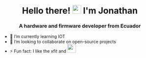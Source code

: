 <h1 align="center">Hello there! <img src="https://emojis.slackmojis.com/emojis/images/1617221444/26431/corona_dance.gif?1617221444" width="28" /> I'm Jonathan</h1>
<h3 align="center">A hardware and firmware developer from Ecuador</h3>

- 🌱 I’m currently learning IOT
- 👯 I’m looking to collaborate on open-source projects
- ⚡ Fun fact: I like the xfit and  <img src="https://emojis.slackmojis.com/emojis/images/1613188304/12663/meow_gamer.png?1613188304" width="28" /> 


